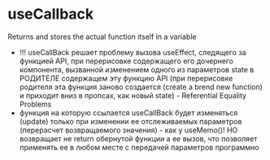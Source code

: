 # useCallback
Returns and stores the actual function itself in a variable
* !!! useCallBack решает проблему вызова useEffect, следящего за функцией API, при перерисовке содержащего его дочернего компонента, вызванной изменением одного из параметров state в РОДИТЕЛЕ содержащем эту функцию API (при перерисовке родителя эта функция заново создается (create a brend new function) и приходит вниз в пропсах, как новый state) - Referential Equality Problems
* функция на которую ссылается useCallBack будет изменяться (update) только при изменении ее отслеживаемых параметров (перерасчет возвращаемого значения) - как у useMemo()! НО возвращает не return  обернутой функции а ее вызов, что позволяет применять ее в любом месте с передачей параметров программно
